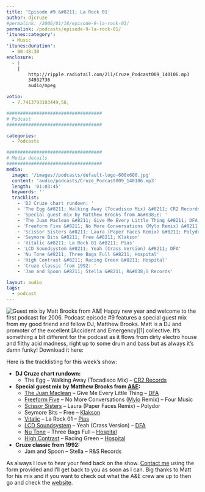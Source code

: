 ```yaml
---
title: 'Episode #9 &#8211; La Rock 01'
author: djcruze
#permalink: /2006/01/18/episode-9-la-rock-01/
permalink: /podcasts/episode-9-la-rock-01/
'itunes:category':
  - Music
'itunes:duration':
  - 00:48:30
enclosure:
  - |
    |
        http://ripple.radiotail.com/211/Cruze_Podcast009_140106.mp3
        34932736
        audio/mpeg

votio:
  - 7.7413793103449,58,

###################################
# Podcast
###################################

categories:
  - Podcasts

###################################
# Media details
###################################
media:
  image: '/images//podcasts/default-logo-600x600.jpg'
  content: 'audio/podcasts/Cruze_Podcast009_140106.mp3'
  length: '01:03:45'
  keywords: ''
  tracklist:
    - 'DJ Cruze chart rundown: '
    - 'The Egg &#8211; Walking Away (Tocadisco Mix) &#8211; CR2 Records'
    - 'Special guest mix by Matthew Brooks from A&#038;E: '
    - 'The Juan Maclean &#8211; Give Me Every Little Thing &#8211; DFA'
    - 'Freeform Five &#8211; No More Conversations (Mylo Remix) &#8211; Four Music'
    - 'Scissor Sisters &#8211; Laura (Paper Faces Remix) &#8211; Polydor'
    - 'Seymore Bits &#8211; Free &#8211; Klakson'
    - 'Vitalic &#8211; La Rock 01 &#8211; Pias'
    - 'LCD Soundsystem &#8211; Yeah (Crass Version) &#8211; DFA'
    - 'Nu Tone &#8211; Three Bags Full &#8211; Hospital'
    - 'High Contrast &#8211; Racing Green &#8211; Hospital'
    - 'Cruze classic from 1992: '
    - 'Jam and Spoon &#8211; Stella &#8211; R&#038;S Records'

layout: audio
tags:
  - podcast
---
```


<img src="http://www.djcruze.co.uk/cms/wp-content/matt_brooks.jpg" alt="Guest mix by Matt Brooks from A&E" class="right" />  
Happy new year and welcome to the first podcast for 2006. Podcast episode #9 features a special guest mix from my good friend and fellow DJ, Matthew Brooks. Matt is a DJ and promoter of the excellent [Accident and Emergency][1] collective. It&#8217;s something a bit different for the podcast as it flows from dirty electro house and filthy acid madness, right up to some drum and bass but as always it&#8217;s damn funky! Download it here:

Here is the tracklisting for this week&#8217;s show:

- **DJ Cruze chart rundown:**
  - The Egg &#8211; Walking Away (Tocadisco Mix) &#8211; [CR2 Records][4]
- **Special guest mix by Matthew Brooks from [A&#038;E][1]:**
  - [The Juan Maclean][5] &#8211; Give Me Every Little Thing &#8211; [DFA][6]
  - [Freeform Five][7] &#8211; No More Conversations ([Mylo][8] Remix) &#8211; Four Music
  - [Scissor Sisters][9] &#8211; Laura (Paper Faces Remix) &#8211; Polydor
  - Seymore Bits &#8211; Free &#8211; [Klakson][10]
  - [Vitalic][11] &#8211; La Rock 01 &#8211; [Pias][12]
  - [LCD Soundsystem][13] &#8211; Yeah (Crass Version) &#8211; [DFA][6]
  - [Nu Tone][14] &#8211; Three Bags Full &#8211; [Hospital][15]
  - [High Contrast][16] &#8211; Racing Green &#8211; [Hospital][15]
- **Cruze classic from 1992:**
  - Jam and Spoon &#8211; Stella &#8211; R&#038;S Records

As always I love to hear your feed back on the show. [Contact me][17] using the form provided and I&#8217;ll get back to you as soon as I can. Big thanks to Matt for his mix and if you want to check out what the A&#038;E crew are up to then go and check the [website][1].

[1]: http://www.accidentandemergency.info/
[2]: http://ripple.radiotail.com/211/Cruze_Podcast009_140106.mp3
[3]: http://www.djcruze.co.uk/cms/podcasts/feed/rss2
[4]: http://www.cr2records.co.uk/
[5]: http://www.thejuanmaclean.com/
[6]: http://www.dfarecords.com/
[7]: http://www.freeformfive.com/
[8]: http://www.breastfed.tv/
[9]: http://www.scissorsisters.com/
[10]: http://www.klakson.nl/
[11]: http://www.vitalic.org/
[12]: http://www.pias.com/
[13]: http://www.lcdsoundsystem.com/
[14]: http://www.hospitalrecords.com/artists_nutone.shtml
[15]: http://www.hospitalrecords.com/
[16]: http://www.hospitalrecords.com/artists_highcontrast.shtml
[17]: /contact
